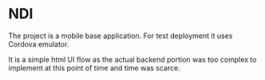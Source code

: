 # NDI

The project is a mobile base application. For test deployment it uses Cordova emulator.

It is a simple html UI flow as the actual backend portion was too complex to implement at this point of time and time was scarce.
